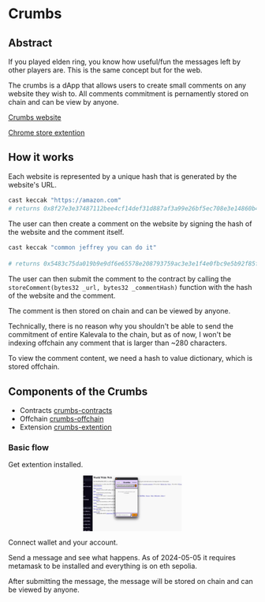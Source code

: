 # Crumbs

## Abstract

If you played elden ring, you know how useful/fun the messages left by other players are. This is the same concept but for the web.

The crumbs is a dApp that allows users to create small comments on any website they wish to.
All comments commitment is pernamently stored on chain and can be view by anyone.

[Crumbs website](https://crumbs.eurekonomicon.com/)

[Chrome store extention](https://chromewebstore.google.com/detail/crumbs/hboepmaapmajfbafkkokfijpkjninbcm?authuser=0&hl=pl)

## How it works

Each website is represented by a unique hash that is generated by the website's URL.

```sh
cast keccak "https://amazon.com"
# returns 0x8f27e3e37487112bee4cf14def31d887af3a99e26bf5ec708e3e14860b4a8546
```

The user can then create a comment on the website by signing the hash of the website and the comment itself.

```sh
cast keccak "common jeffrey you can do it"

# returns 0x5483c75da019b9e9df6e65578e208793759ac3e3e1f4e0fbc9e5b92f85ffa293
```

The user can then submit the comment to the contract by calling the `storeComment(bytes32 _url, bytes32 _commentHash)` function with the hash of the website and the comment.

The comment is then stored on chain and can be viewed by anyone.

Technically, there is no reason why you shouldn't be able to send the commitment of entire Kalevala to the chain, but as of now, I won't be indexing offchain any comment that is larger than ~280 characters.

To view the comment content, we need a hash to value dictionary, which is stored offchain.

## Components of the Crumbs

- Contracts [crumbs-contracts](https://github.com/maaasyn/crumbs-contracts)
- Offchain [crumbs-offchain](https://github.com/maaasyn/crumbs-offchain)
- Extension [crumbs-extention](https://github.com/maaasyn/crumbs-extention)

### Basic flow

Get extention installed.

<p align="center">
  <img src="./attachments/crumbs-cropped.gif" width="200px" align="center" alt="animated worflow with crumbs extention" />
</p>

Connect wallet and your account.

Send a message and see what happens.
As of 2024-05-05 it requires metamask to be installed and everything is on eth sepolia.

After submitting the message, the message will be stored on chain and can be viewed by anyone.
